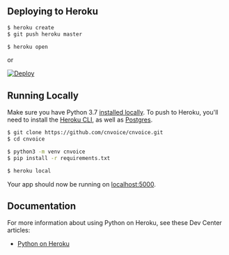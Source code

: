 ## Deploying to Heroku

```sh
$ heroku create
$ git push heroku master

$ heroku open
```
or

[![Deploy](https://www.herokucdn.com/deploy/button.svg)](https://heroku.com/deploy)


## Running Locally

Make sure you have Python 3.7 [installed locally](http://install.python-guide.org). To push to Heroku, you'll need to install the [Heroku CLI](https://devcenter.heroku.com/articles/heroku-cli), as well as [Postgres](https://devcenter.heroku.com/articles/heroku-postgresql#local-setup).

```sh
$ git clone https://github.com/cnvoice/cnvoice.git
$ cd cnvoice

$ python3 -m venv cnvoice
$ pip install -r requirements.txt

$ heroku local
```

Your app should now be running on [localhost:5000](http://localhost:5000/).

## Documentation

For more information about using Python on Heroku, see these Dev Center articles:

- [Python on Heroku](https://devcenter.heroku.com/categories/python)
